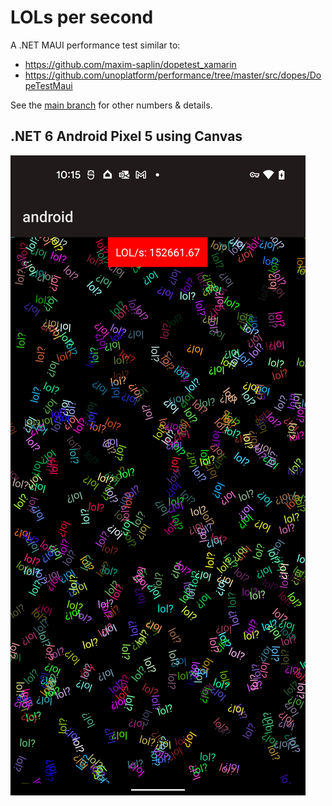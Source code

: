 # LOLs per second

A .NET MAUI performance test similar to:

* https://github.com/maxim-saplin/dopetest_xamarin
* https://github.com/unoplatform/performance/tree/master/src/dopes/DopeTestMaui

See the [main branch](https://github.com/jonathanpeppers/lols) for other numbers & details.

## .NET 6 Android Pixel 5 using Canvas

![.NET 6 Android Pixel 5](docs/canvas.png)
